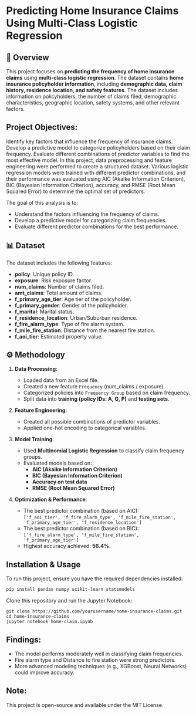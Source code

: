 # Predicting Home Insurance Claims Using Multi-Class Logistic Regression

## 📖 Overview
This project focuses on **predicting the frequency of home insurance claims** using **multi-class logistic regression**. The dataset contains **home insurance policyholder information**, including **demographic data, claim history, residence location, and safety features**. The dataset includes information on policyholders, the number of claims filed, demographic characteristics, geographic location, safety systems, and other relevant factors.

## Project Objectives:
Identify key factors that influence the frequency of insurance claims.
Develop a predictive model to categorize policyholders based on their claim frequency.
Evaluate different combinations of predictor variables to find the most effective model.
In this project, data preprocessing and feature engineering were performed to create a structured dataset. Various logistic regression models were trained with different predictor combinations, and their performance was evaluated using AIC (Akaike Information Criterion), BIC (Bayesian Information Criterion), accuracy, and RMSE (Root Mean Squared Error) to determine the optimal set of predictors.

The goal of this analysis is to:
- Understand the factors influencing the frequency of claims.
- Develop a predictive model for categorizing claim frequencies.
- Evaluate different predictor combinations for the best performance.

## 📊 Dataset
The dataset includes the following features:
- **policy**: Unique policy ID.
- **exposure**: Risk exposure factor.
- **num_claims**: Number of claims filed.
- **amt_claims**: Total amount of claims.
- **f_primary_age_tier**: Age tier of the policyholder.
- **f_primary_gender**: Gender of the policyholder.
- **f_marital**: Marital status.
- **f_residence_location**: Urban/Suburban residence.
- **f_fire_alarm_type**: Type of fire alarm system.
- **f_mile_fire_station**: Distance from the nearest fire station.
- **f_aoi_tier**: Estimated property value.

## ⚙️ Methodology
1. **Data Processing**:
   - Loaded data from an Excel file.
   - Created a new feature `Frequency` (num_claims / exposure).
   - Categorized policies into `Frequency Group` based on claim frequency.
   - Split data into **training (policy IDs: A, G, P)** and **testing sets**.

2. **Feature Engineering**:
   - Created all possible combinations of predictor variables.
   - Applied one-hot encoding to categorical variables.

3. **Model Training**:
   - Used **Multinomial Logistic Regression** to classify claim frequency groups.
   - Evaluated models based on:
     - **AIC (Akaike Information Criterion)**
     - **BIC (Bayesian Information Criterion)**
     - **Accuracy on test data**
     - **RMSE (Root Mean Squared Error)**

4. **Optimization & Performance**:
   - The best predictor combination (based on AIC):  
     `['f_aoi_tier', 'f_fire_alarm_type', 'f_mile_fire_station', 'f_primary_age_tier', 'f_residence_location']`
   - The best predictor combination (based on BIC):  
     `['f_fire_alarm_type', 'f_mile_fire_station', 'f_primary_age_tier']`
   - Highest accuracy achieved: **56.4%**.

## Installation & Usage
To run this project, ensure you have the required dependencies installed:

```bash
pip install pandas numpy scikit-learn statsmodels
```
Clone this repository and run the Jupyter Notebook:

```
git clone https://github.com/yourusername/home-insurance-claims.git
cd home-insurance-claims
jupyter notebook home-claim.ipynb
```
## Findings:

- The model performs moderately well in classifying claim frequencies.
- Fire alarm type and Distance to fire station were strong predictors.
- More advanced modeling techniques (e.g., XGBoost, Neural Networks) could improve accuracy.

## Note: 

This project is open-source and available under the MIT License.
